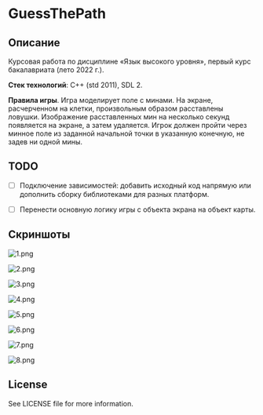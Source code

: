 # GuessThePath

## Описание

Курсовая работа по дисциплине «Язык высокого уровня», первый курс бакалавриата (лето 2022 г.). 

**Стек технологий**: C++ (std 2011), SDL 2.

**Правила игры**. Игра моделирует поле с минами. На экране, расчерченном на клетки, произвольным образом расставлены ловушки. Изображение расставленных мин на несколько секунд появляется на экране, а затем удаляется. Игрок должен пройти через минное поле из заданной начальной точки в указанную конечную, не задев ни одной мины.

## TODO

- [ ] Подключение зависимостей: добавить исходный код напрямую или дополнить сборку библиотеками для разных платформ.

- [ ] Перенести основную логику игры с объекта экрана на объект карты.

## Скриншоты

![1.png](docs/1.png)

![2.png](docs/2.png)

![3.png](docs/3.png)

![4.png](docs/4.png)

![5.png](docs/5.png)

![6.png](docs/6.png)

![7.png](docs/7.png)

![8.png](docs/8.png)

## License

See LICENSE file for more information.
